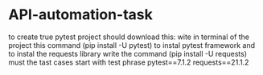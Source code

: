 # API-automation-task
to create true pytest project should download this: wite in terminal of the project this command (pip install -U pytest) 
to instal pytest framework and to instal the requests library write the command (pip install -U requests)
must the tast cases start with test phrase 
pytest==7.1.2 requests==21.1.2
